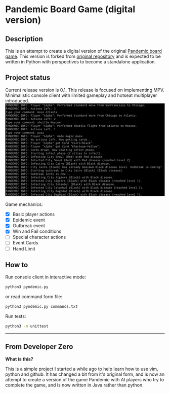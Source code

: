 # Pandemic Board Game (digital version)

## Description
This is an attempt to create a digital version of the original [Pandemic board game][official].
This version is forked from [original repository][ref] and is expected to be written in Python with perspectives to become a standalone application.

## Project status
Current release version is 0.1. This release is focused on implementing MPV. Minimalistic console client with limited gameplay and hotseat multiplayer introduced.
![gameplay screenshot](https://raw.githubusercontent.com/almaslov/trash/master/screenshot.png)

Game mechanics:
 - [x] Basic player actions
 - [x] Epidemic event
 - [x] Outbreak event
 - [x] Win and Fail conditions
 - [ ] Special character actions
 - [ ] Event Cards
 - [ ] Hand Limit

## How to
Run console client in interactive mode:
```bash
python3 pyndemic.py
```
or read command form file:
```bash
python3 pyndemic.py commands.txt
```

Run tests:
```bash
python3 -m unittest
```

---
## From Developer Zero
**What is this?**

This is a simple project I started a while ago to help learn how to use vim, python and github. It has changed a bit from it's original form, and is now an attempt to create a version of the game Pandemic with AI players who try to complete the game, and is now written in Java rather than python.


[official]: https://www.zmangames.com/en/games/pandemic/ "Official page"
[ref]: https://github.com/Joesalmon1985/PandemicBoardGame "Base repository"

